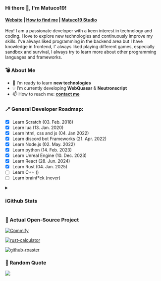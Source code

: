### Hi there 👋, I'm Matuco19!

<!-- be nice -->

#### [Website](https://matuco19.com) | [How to find me](https://matuco19.com/links) | [Matuco19 Studio](https://github.com/Matuco19-Studio)


Hey! I am a passionate developer with a keen interest in technology and coding. I love to explore new technologies and continuously improve my skills. I've always liked programming in the backend area but I have knowledge in frontend, I' always liked playing different games, especially sandbox and survival, I always try to learn more about other programming languages and frameworks. 

### 💣 About Me

- 🌱 I’m ready to learn **new technologies**
- 💡 I’m currently developing **WebQuasar** & **Neutronscript**
- 📫 How to reach me: **[contact me](https://matuco19.com/links)**


### 🪄 General Developer Roadmap:

- [x] Learn Scratch (03. Feb. 2018)
- [x] Learn lua (13. Jan. 2020)
- [x] Learn html, css and js (04. Jan 2022)
- [x] Learn discord bot Frameworks (21. Apr. 2022)
- [x] Learn Node.js (02. May. 2022)
- [x] Learn python (14. Feb. 2023)
- [x] Learn Unreal Engine (10. Dec. 2023)
- [x] Learn React (28. Jun. 2024)
- [x] Learn Rust (04. Jan. 2025)
- [ ] Learn C++ ()
- [ ] Learn brainf*ck (never)

<details><summary><h3>ℹ️Github Stats</h3></summary>

[![stats](https://github-readme-stats.vercel.app/api?username=Matuco19&theme=transparent&show_icons=true&hide_border=true&count_private=true)](https://github.com/Matuco19)

[![stats2](https://github-readme-stats.vercel.app/api/top-langs/?username=Matuco19&theme=transparent&show_icons=true&hide_border=true&layout=compact)](https://github.com/Matuco19)

[![stats3](https://github-readme-stats.vercel.app/api/wakatime?username=Matuco19&layout=compact&langs_count=5&theme=transparent)](https://github.com/Matuco19)

[![views](https://komarev.com/ghpvc/?username=Matuco19&style=flat-square&color=blue)](https://github.com/Matuco19)
[![wakatime](https://wakatime.com/badge/user/b9e360ea-9fbd-4493-b337-e47fc9736978.svg)](https://wakatime.com/@b9e360ea-9fbd-4493-b337-e47fc9736978)

![](https://github-contributor-stats.vercel.app/api?username=Matuco19&limit=5&theme=transparent&combine_all_yearly_contributions=true)

[![graph](https://github-readme-activity-graph.vercel.app/graph?username=Matuco19&bg_color=1c2129&color=00c8ff&line=57beff&point=171717&area=true&hide_border=true)](https://github.com/Matuco19)
		
</details>




### 💫 Actual Open-Source Project

[![Commify](https://github-readme-stats.vercel.app/api/pin?username=Matuco19\&repo=Commify\&theme=transparent)](https://github.com/Matuco19/Commify) 

[![rust-calculator](https://github-readme-stats.vercel.app/api/pin?username=Matuco19\&repo=rust-calculator\&theme=transparent)](https://github.com/Matuco19/rust-calculator) 

[![github-roaster](https://github-readme-stats.vercel.app/api/pin?username=Matuco19\&repo=Github-Roaster\&theme=transparent)](https://github.com/Matuco19/Github-Roaster) 

### 🪪 Random Quote


![](https://quotes-github-readme.vercel.app/api?type=horizontal&theme=dark)
